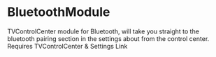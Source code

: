 # BluetoothModule
TVControlCenter module for Bluetooth, will take you straight to the bluetooth pairing section in the settings about from the control center. Requires TVControlCenter & Settings Link 

